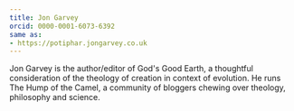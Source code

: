 ```yaml
---
title: Jon Garvey
orcid: 0000-0001-6073-6392
same as:
- https://potiphar.jongarvey.co.uk
---
```

Jon Garvey is the author/editor of God's Good Earth, a thoughtful consideration of the theology of creation in context of evolution. He runs The Hump of the Camel, a community of bloggers chewing over theology, philosophy and science. 
